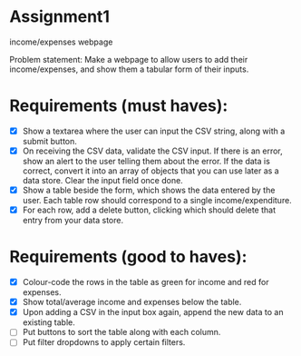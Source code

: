 # Assignment1
income/expenses webpage

Problem statement: Make a webpage to allow users to add their income/expenses, and show them a tabular form of their inputs.
# Requirements (must haves):
- [x] Show a textarea where the user can input the CSV string, along with a submit button.
- [x] On receiving the CSV data, validate the CSV input. If there is an error, show an alert to the user telling them about the error. If the data is correct, convert it into an array of objects that you can use later as a data store. Clear the input field once done.
- [x] Show a table beside the form, which shows the data entered by the user. Each table row should correspond to a single income/expenditure.
- [x] For each row, add a delete button, clicking which should delete that entry from your data store.
# Requirements (good to haves):
- [x] Colour-code the rows in the table as green for income and red for expenses.
- [x] Show total/average income and expenses below the table.
- [x] Upon adding a CSV in the input box again, append the new data to an existing table.
- [ ] Put buttons to sort the table along with each column.
- [ ] Put filter dropdowns to apply certain filters.
